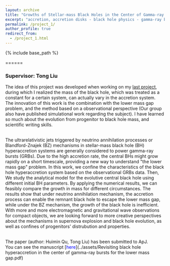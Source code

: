 ```yaml
---
layout: archive
title: "Growths of Stellar-mass Black Holes in the Center of Gamma-ray Bursts "
excerpt: "accretion, accretion disks - black hole physics - gamma-ray burst: general - neutrinos"
permalink: /project_1/
author_profile: true
redirect_from:
  - /project_1.html
---
```


{% include base_path %}


======
<h3>Supervisor: Tong Liu</h3>

The idea of this project was developed when working on my [last project](https://huiminqu.github.io/projects/portfolio-2/), during which I realized the mass of the black hole, which was treated as a constant for a certain system, can actually vary in the accretion system. The innovation of this work is the combination with the lower mass gap problem, and the method based on a observational perspective (Our group also have published simulational work regarding the subject). I have learned so much about the evolution from progenitor to black hole mass, and scientific writing skills.<br><br>

The ultrarelativistic jets triggered by neutrino annihilation processes or Blandford-Znajek (BZ) mechanisms in stellar-mass black hole (BH) hyperaccretion systems are generally considered to power gamma-ray bursts (GRBs). Due to the high accretion rate, the central BHs might grow rapidly on a short timescale, providing a new way to understand "the lower mass gap" problem. In this work, we confine the characteristics of the black hole hyperaccretion system based on the observational GRBs data. Then, We study the analytical model for the evolutive central black hole using different initial BH parameters. By applying the numerical results, we can feasibly compare the growth in mass for different circumstances. The results show that under neutrino annihilation mechanism, the accretion process can enable the remnant black hole to escape the lower mass gap, while under the BZ mechanism, the growth of the black hole is inefficient. With more and more electromagnetic and gravitational wave observations for compact objects, we are looking forward to more creative perspectives about the mechanisms in supernova explosion and black hole evolution, as well as confines of progenitors' distrubution and properties.<br><br>

The paper (author: Huimin Qu, Tong Liu) has been submitted to ApJ.<br>
You can see the manuscript [<font color="blue">here</font>](../assets/Revisiting black hole hyperaccretion in the center of gamma-ray bursts for the lower mass gap.pdf)

